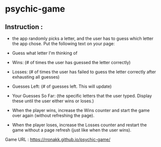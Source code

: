# psychic-game

## Instruction :

- the app randomly picks a letter, and the user has to guess which letter the app chose. Put the following text on your page:

- Guess what letter I'm thinking of

- Wins: (# of times the user has guessed the letter correctly)

- Losses: (# of times the user has failed to guess the letter correctly after exhausting all guesses)

- Guesses Left: (# of guesses left. This will update)

- Your Guesses So Far: (the specific letters that the user typed. Display these until the user either wins or loses.)

- When the player wins, increase the Wins counter and start the game over again (without refreshing the page).

- When the player loses, increase the Losses counter and restart the game without a page refresh (just like when the user wins).

Game URL : https://rronakk.github.io/psychic-game/
